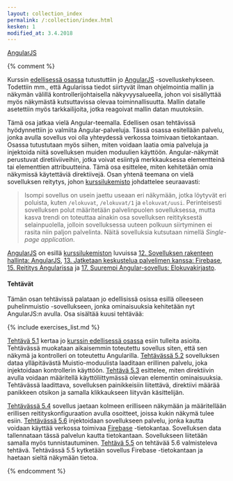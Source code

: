 ```yaml
---
layout: collection_index
permalink: /:collection/index.html
kesken: 1
modified_at: 3.4.2018
---
```


[AngularJS](https://docs.angularjs.org/guide/introduction)

{% comment %}

Kurssin [edellisessä osassa](../osa4) tutustuttiin jo [AngularJS][AngularJS] -sovelluskehykseen. Todettiin mm., että Agularissa tiedot siirtyvät ilman ohjelmointia mallin ja näkymän välillä kontrollerijohtaisella näkyvyysalueella, johon voi sisällyttää myös näkymästä kutsuttavissa olevaa toiminnallisuutta. Mallin datalle asetettiin myös tarkkailijoita, jotka reagoivat mallin datan muutoksiin.

[AngularJS]: https://angularjs.org

Tämä osa jatkaa vielä Angular-teemalla. Edellisen osan tehtävissä hyödynnettiin jo valmiita Angular-palveluja. Tässä osassa esitellään palvelu, jonka avulla sovellus voi olla yhteydessä verkossa toimivaan tietokantaan. Osassa tutustutaan myös siihen, miten voidaan laatia omia palveluja ja injektoida niitä sovelluksen muiden moduulien käyttöön. Angular-näkymät perustuvat diretiiviiveihin, jotka voivat esiintyä merkkauksessa elementteinä tai elementtien attribuutteina. Tämä osa esittelee, miten kehitetään omia  näkymissä käytettäviä direktiivejä. Osan yhtenä teemana on vielä sovelluksen reitytys, johon [kurssilukemisto][weso] johdattelee seuraavasti:

[weso]: {{site.baseurl}}/weso/

> Isompi sovellus on usein jaettu useaan eri näkymään, jotka löytyvät eri poluista, kuten `/elokuvat`, `/elokuvat/1` ja `elokuvat/uusi`. Perinteisesti sovelluksen polut määritetään palvelinpuolen sovelluksessa, mutta kasva trendi on toteuttaa ainakin osa sovelluksen reitityksestä selainpuolella, jolloin sovelluksessa uuteen polkuun siirtyminen ei rasita niin paljon palvelinta. Näitä sovelluksia kutsutaan nimellä *Single-page application*.

[AngularJS][AngularJS] on esillä [kurssilukemiston][weso] luvuissa
[12. Sovelluksen rakenteen hallinta: AngularJS]({{site.baseurl}}/weso/#12-Sovelluksen-rakenteen-hallinta:-AngularJS),
[13. Jatketaan keskustelua palvelimen kanssa: Firebase]({{site.baseurl}}/weso/#13-Jatketaan-keskustelua-palvelimen-kanssa:-Firebase),
[15. Reititys Angularissa]({{site.baseurl}}/weso/#15-Reititys-Angularissa) ja
[17. Suurempi Angular-sovellus: Elokuvakirjasto]({{site.baseurl}}/weso/#17-Suurempi-Angular-sovellus:-Elokuvakirjasto).   


#### Tehtävät

Tämän osan tehtävissä palataan jo edellisissä osissa esillä olleeseen puhelinmuistio -sovellukseen, jonka ominaisuuksia kehitetään nyt AngularJS:n avulla. Osa sisältää kuusi tehtävää:


{% include exercises_list.md %}


[Tehtävä 5.1](tehtava51) kertaa jo [kurssin edellisessä osassa](../osa4) esiin tulleita asioita. Tehtävässä muokataan aikaisemmin toteutettu sovellus siten, että sen näkymä ja kontrolleri on toteutettu Angularilla. [Tehtävässä 5.2](tehtava52) sovelluksen dataa ylläpitävästä Muistio-moduulista laaditaan erillinen palvelu, joka injektoidaan kontrollerin käyttöön. [Tehtävä 5.3](tehtava53) esittelee, miten direktiivin avulla voidaan määritellä käyttöliittymässä olevan elementin ominaisuuksia. Tehtävässä laadittava, sovelluksen painikkeisiin liitettävä, direktiivi määrää panikkeen otsikon ja samalla klikkaukseen liityvän käsittelijän.

[Tehtävässä 5.4](tehtava54) sovellus jaetaan kolmeen erilliseen näkymään ja määritellään erillisen reitityskonfiguraation avulla osoitteet, joissa kukin näkymä tulee esiin. [Tehtävässä 5.6](tehtava56) injektoidaan sovellukseen palvelu, jonka kautta voidaan käyttää verkossa toimivaa [Firebase][Firebase] -tietokantaa. Sovelluksen data tallennataan tässä palvelun kautta tietokantaan. Sovellukseen liitetään samalla myös tunnistautuminen. [Tehtävä 5.5](tehtava55) on tehtävää 5.6 valmisteleva tehtävä. Tehtävässä 5.5 kytketään sovellus Firebase -tietokantaan ja haetaan sieltä näkymään tietoa.

[Firebase]: https://firebase.google.com

{% endcomment %}

